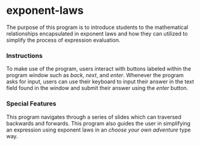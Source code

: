 # exponent-laws
The purpose of this program is to introduce students to the mathematical relationships encapsulated in exponent laws and how they can utilized to simplify the process of expression evaluation.

### Instructions
To make use of the program, users interact with buttons labeled within the program window such as *back*, *next*, and *enter*. Whenever the program asks for input, users can use their keyboard to input their answer in the text field found in the window and submit their answer using the *enter* button. 

### Special Features
This program navigates through a series of slides which can traversed backwards and forwards. This program also guides the user in simplifying an expression using exponent laws in an *choose your own adventure* type way.
